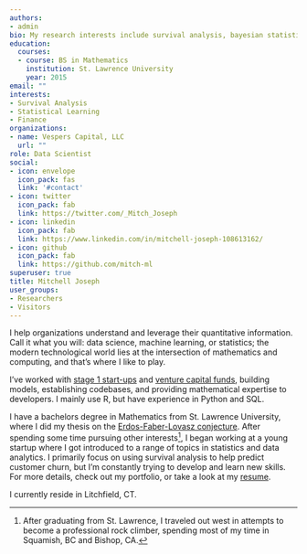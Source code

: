 ```yaml
---
authors:
- admin
bio: My research interests include survival analysis, bayesian statistics, statistical learning, and finance.
education:
  courses:
  - course: BS in Mathematics
    institution: St. Lawrence University
    year: 2015
email: ""
interests:
- Survival Analysis
- Statistical Learning
- Finance
organizations:
- name: Vespers Capital, LLC
  url: ""
role: Data Scientist
social:
- icon: envelope
  icon_pack: fas
  link: '#contact'
- icon: twitter
  icon_pack: fab
  link: https://twitter.com/_Mitch_Joseph
- icon: linkedin
  icon_pack: fab
  link: https://www.linkedin.com/in/mitchell-joseph-108613162/
- icon: github
  icon_pack: fab
  link: https://github.com/mitch-ml
superuser: true
title: Mitchell Joseph
user_groups:
- Researchers
- Visitors
---
```


I help organizations understand and leverage their quantitative information. Call it what you will: data science, machine learning, or statistics; the modern technological world lies at the intersection of mathematics and computing, and that’s where I like to play.

I’ve worked with [stage 1 start-ups][1] and [venture capital funds][2], building models, establishing codebases, and providing mathematical expertise to developers. I mainly use R, but have experience in Python and SQL.

I have a bachelors degree in Mathematics from St. Lawrence University, where I did my thesis on the [Erdos-Faber-Lovasz conjecture][3]. After spending some time pursuing other interests[^fnote1], I began working at a young startup where I got introduced to a range of topics in statistics and data analytics. I primarily focus on using survival analysis to help predict customer churn, but I’m constantly trying to develop and learn new skills. For more details, check out my portfolio, or take a look at my [resume][4].

I currently reside in Litchfield, CT.

[1]: http://www.cobblehillpartners.com/home
[2]: https://www.closedlooppartners.com/funds/closed-loop-venture-fund/
[3]: /files/thesis.pdf
[4]: /files/Resume_2020_1.pdf

[^fnote1]: After graduating from St. Lawrence, I traveled out west in attempts to become a professional rock climber, spending most of my time in Squamish, BC and Bishop, CA.
